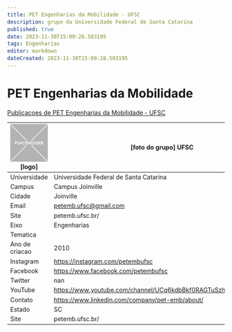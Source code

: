 ```yaml
---
title: PET Engenharias da Mobilidade - UFSC
description: grupo da Universidade Federal de Santa Catarina
published: true
date: 2023-11-30T15:09:28.503195
tags: Engenharias
editor: markdown
dateCreated: 2023-11-30T15:09:28.503195
---
```


# PET Engenharias da Mobilidade

[Publicacoes de PET Engenharias da Mobilidade - UFSC](/atividade/76PETEngenhariasdaMobilidadeUFSC/feed.md)

| ![placeholder.png](/placeholder.png) [logo] | [foto do grupo] UFSC         |
| ------------------------------------------- | ------------------------------------------------- |
| Universidade                                | Universidade Federal de Santa Catarina      |
| Campus                                      | Campus Joinville            |
| Cidade                                      | Joinville             |
| Email                                       | petemb.ufsc@gmail.com             |
| Site                                        | petemb.ufsc.br/              |
| Eixo                                        | Engenharias              |
| Tematica                                    |           |
| Ano de criacao                              | 2010        |
| Instagram                                   | https://instagram.com/petembufsc         |
| Facebook                                    | https://www.facebook.com/petembufsc          |
| Twitter                                     | nan           |
| YouTube                                     | https://www.youtube.com/channel/UCq6kdbBkf0RAGTuSzhMk_Vg/featured           |
| Contato                                     | https://www.linkedin.com/company/pet-emb/about/         |
| Estado                                      |  SC            |
| Site                                        | petemb.ufsc.br/ |
